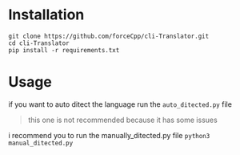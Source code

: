 # Installation
```
git clone https://github.com/forceCpp/cli-Translator.git
cd cli-Translator
pip install -r requirements.txt
```
# Usage

if you want to auto ditect the language run the `auto_ditected.py` file
> this one is not recommended because it has some issues

i recommend you to run the manually_ditected.py file `python3 manual_ditected.py`
